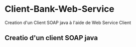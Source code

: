 # Client-Bank-Web-Service
Creation d'un Client SOAP java à l'aide de Web Service Client
## Creatio d'un client SOAP java
